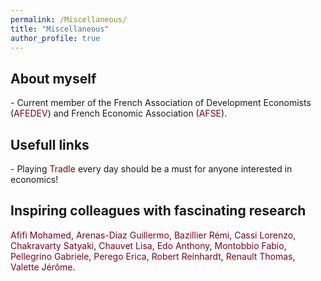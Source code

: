 ```yaml
---
permalink: /Miscellaneous/
title: "Miscellaneous"
author_profile: true
---
```


## About myself 

<p>
  - Current member of the French Association of Development Economists 
  (<a href="https://afedev.fr/" 
      style="color: #800020; text-decoration: none;" 
      target="_blank">AFEDEV</a>) 
  and French Economic Association 
  (<a href="https://www.afse.fr/" 
      style="color: #800020; text-decoration: none;" 
      target="_blank">AFSE</a>).
</p>

## Usefull links 

<p>
  - Playing 
  <a href="https://games.oec.world/en/tradle/" 
     style="color: #800020; text-decoration: none;" 
     target="_blank">Tradle</a> 
  every day should be a must for anyone interested in economics!
</p>


## Inspiring colleagues with fascinating research

<p>
  <a href="https://sites.google.com/view/mohamedafifi/home?authuser=0" 
     style="color: #800020; text-decoration: none;" 
     target="_blank">Afifi Mohamed</a>, 
  <a href="https://docenti.unicatt.it/ppd2/en/docenti/91099/guillermo-arenas-diaz/profilo" 
     style="color: #800020; text-decoration: none;" 
     target="_blank">Arenas-Diaz Guillermo</a>, 
  <a href="https://remibazillier.wordpress.com/" 
     style="color: #800020; text-decoration: none;" 
     target="_blank">Bazillier Rémi</a>, 
  <a href="https://lorenzocassi.wordpress.com/" 
     style="color: #800020; text-decoration: none;" 
     target="_blank">Cassi Lorenzo</a>, 
  <a href="https://satyaki4.github.io/" 
     style="color: #800020; text-decoration: none;" 
     target="_blank">Chakravarty Satyaki</a>, 
  <a href="https://sites.google.com/site/lisachauvetdial/" 
     style="color: #800020; text-decoration: none;" 
     target="_blank">Chauvet Lisa</a>, 
  <a href="https://sites.google.com/site/anthonyedohome/" 
     style="color: #800020; text-decoration: none;" 
     target="_blank">Edo Anthony</a>, 
  <a href="https://sites.google.com/site/montobbiofabio/" 
     style="color: #800020; text-decoration: none;" 
     target="_blank">Montobbio Fabio</a>, 
  <a href="https://sites.google.com/view/gabrielepellegrino/home" 
     style="color: #800020; text-decoration: none;" 
     target="_blank">Pellegrino Gabriele</a>, 
  <a href="https://sites.google.com/site/ericaritaperego/home?authuser=0" 
     style="color: #800020; text-decoration: none;" 
     target="_blank">Perego Erica</a>, 
   <a href="https://climateeconrob.github.io/" 
     style="color: #800020; text-decoration: none;" 
     target="_blank">Robert Reinhardt</a>, 
  <a href="https://www.thomas-renault.com/" 
     style="color: #800020; text-decoration: none;" 
     target="_blank">Renault Thomas</a>, 
  <a href="https://sites.google.com/view/valettejerome/home" 
     style="color: #800020; text-decoration: none;" 
     target="_blank">Valette Jérôme</a>.
</p>



